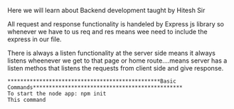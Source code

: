 Here we will learn about Backend development taught by Hitesh Sir

All request and response functionality is handeled by Express js library so whenever we have to us req and res means wee need to include the express in our file.

There is always a listen functionality at the server side means it always listens wheenever we get to that page or home route....means server has a listen methos that listens the requests from client side and give response.

```
************************************************Basic Commands***********************************************
To start the node app: npm init 
This command
```
